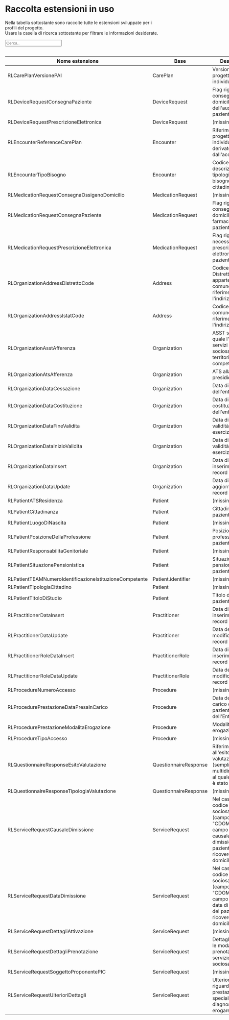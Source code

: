 <html>
  <head>
    <script src="https://ajax.googleapis.com/ajax/libs/jquery/3.6.0/jquery.min.js"></script>
    <script>
      $(document).ready(function () {
        $("#myInput").on("keyup", function () {
          var value = $(this).val().toLowerCase();
          $("#myTable tr").filter(function () {
            $(this).toggle($(this).text().toLowerCase().indexOf(value) > -1);
          });
        });
      });
    </script>
  </head>
  <body>
    <h1>Raccolta estensioni in uso</h1>
    <div>
      <p>
        Nella tabella sottostante sono raccolte tutte le estensioni sviluppate
        per i profili del progetto.
        <br />
        Usare la casella di ricerca sottostante per filtrare le informazioni
        desiderate.
      </p>
      <input id="myInput" type="text" placeholder="Cerca.." />
    </div>
    <br />
    <table style="width: fit-content">
      <thead>
        <tr>
          <th>Nome estensione</th>
          <th>Base</th>
          <th>Descrizione</th>
          <th>Link simplifier</th>
        </tr>
      </thead>
      <tbody id="myTable">
        <tr>
          <td>RLCarePlanVersionePAI</td>
          <td>CarePlan</td>
          <td>Versione del progetto individuale</td>
          <td>{{link:https://fhir.siss.regione.lombardia.it/StructureDefinition/RLCarePlanVersionePAI}}</td>
        </tr>
        <tr>
          <td>RLDeviceRequestConsegnaPaziente</td>
          <td>DeviceRequest</td>
          <td>Flag riguardo la consegna a domicilio dell'ausilio al paziente</td>
          <td>{{link:https://fhir.siss.regione.lombardia.it/StructureDefinition/RLDeviceRequestConsegnaPaziente}}</td>
        </tr>
        <tr>
          <td>RLDeviceRequestPrescrizioneElettronica</td>
          <td>DeviceRequest</td>
          <td>(missing)</td>
          <td>{{link:https://fhir.siss.regione.lombardia.it/StructureDefinition/RLDeviceRequestPrescrizioneElettronica}}</td>
        </tr>
        <tr>
          <td>RLEncounterReferenceCarePlan</td>
          <td>Encounter</td>
          <td>Riferimento al progetto individuale derivato dall'accesso</td>
          <td>{{link:https://fhir.siss.regione.lombardia.it/StructureDefinition/RLEncounterReferenceCarePlan}}</td>
        </tr>
        <tr>
          <td>RLEncounterTipoBisogno</td>
          <td>Encounter</td>
          <td>Codice e descrizione della tipologia del bisogno rilevata al cittadino</td>
          <td>{{link:https://fhir.siss.regione.lombardia.it/StructureDefinition/RLEncounterTipoBisogno}}</td>
        </tr>
        <tr>
          <td>RLMedicationRequestConsegnaOssigenoDomicilio</td>
          <td>MedicationRequest</td>
          <td>(missing)</td>
          <td>{{link:https://fhir.siss.regione.lombardia.it/StructureDefinition/RLMedicationRequestConsegnaOssigenoDomicilio}}</td>
        </tr>
        <tr>
          <td>RLMedicationRequestConsegnaPaziente</td>
          <td>MedicationRequest</td>
          <td>Flag riguardo la consegna a domicilio del farmaco al paziente</td>
          <td>{{link:https://fhir.siss.regione.lombardia.it/StructureDefinition/RLMedicationRequestConsegnaPaziente}}</td>
        </tr>
        <tr>
          <td>RLMedicationRequestPrescrizioneElettronica</td>
          <td>MedicationRequest</td>
          <td>Flag riguardo la necessità di una prescrizione elettronica per il paziente</td>
          <td>{{link:https://fhir.siss.regione.lombardia.it/StructureDefinition/RLMedicationRequestPrescrizioneElettronica}}</td>
        </tr>
        <tr>
          <td>RLOrganizationAddressDistrettoCode</td>
          <td>Address</td>
          <td>Codice del Distretto di appartenenza del comune a cui fa riferimento l'indirizzo</td>
          <td>{{link:https://fhir.siss.regione.lombardia.it/StructureDefinition/RLOrganizationAddressDistrettoCode}}</td>
        </tr>
        <tr>
          <td>RLOrganizationAddressIstatCode</td>
          <td>Address</td>
          <td>Codice ISTAT del comune a cui fa riferimento l'indirizzo</td>
          <td>{{link:https://fhir.siss.regione.lombardia.it/StructureDefinition/RLOrganizationAddressIstatCode}}</td>
        </tr>
        <tr>
          <td>RLOrganizationAsstAfferenza</td>
          <td>Organization</td>
          <td>ASST sotto la quale l'ente eroga servizi sociosanitari sul territorio di competenza</td>
          <td>{{link:https://fhir.siss.regione.lombardia.it/StructureDefinition/RLOrganizationAsstAfferenza}}</td>
        </tr>
        <tr>
          <td>RLOrganizationAtsAfferenza</td>
          <td>Organization</td>
          <td>ATS alla quale il presidio afferisce</td>
          <td>{{link:https://fhir.siss.regione.lombardia.it/StructureDefinition/RLOrganizationAtsAfferenza}}</td>
        </tr>
        <tr>
          <td>RLOrganizationDataCessazione</td>
          <td>Organization</td>
          <td>Data di cessazione dell'ente</td>
          <td>{{link:https://fhir.siss.regione.lombardia.it/StructureDefinition/RLOrganizationDataCessazione}}</td>
        </tr>
        <tr>
          <td>RLOrganizationDataCostituzione</td>
          <td>Organization</td>
          <td>Data di costituzione dell'ente</td>
          <td>{{link:https://fhir.siss.regione.lombardia.it/StructureDefinition/RLOrganizationDataCostituzione}}</td>
        </tr>
        <tr>
          <td>RLOrganizationDataFineValidita</td>
          <td>Organization</td>
          <td>Data di fine della validità di esercizio dell'ente</td>
          <td>{{link:https://fhir.siss.regione.lombardia.it/StructureDefinition/RLOrganizationDataFineValidita}}</td>
        </tr>
        <tr>
          <td>RLOrganizationDataInizioValidita</td>
          <td>Organization</td>
          <td>Data di inizio della validità di esercizio dell'ente</td>
          <td>{{link:https://fhir.siss.regione.lombardia.it/StructureDefinition/RLOrganizationDataInizioValidita}}</td>
        </tr>
        <tr>
          <td>RLOrganizationDataInsert</td>
          <td>Organization</td>
          <td>Data di inserimento del record</td>
          <td>{{link:https://fhir.siss.regione.lombardia.it/StructureDefinition/RLOrganizationDataInsert}}</td>
        </tr>
        <tr>
          <td>RLOrganizationDataUpdate</td>
          <td>Organization</td>
          <td>Data di aggiornamento del record</td>
          <td>{{link:https://fhir.siss.regione.lombardia.it/StructureDefinition/RLOrganizationDataUpdate}}</td>
        </tr>
        <tr>
          <td>RLPatientATSResidenza</td>
          <td>Patient</td>
          <td>(missing)</td>
          <td>{{link:https://fhir.siss.regione.lombardia.it/StructureDefinition/RLPatientATSResidenza}}</td>
        </tr>
        <tr>
          <td>RLPatientCittadinanza</td>
          <td>Patient</td>
          <td>Cittadinanza del paziente</td>
          <td>{{link:https://fhir.siss.regione.lombardia.it/StructureDefinition/RLPatientCittadinanza}}</td>
        </tr>
        <tr>
          <td>RLPatientLuogoDiNascita</td>
          <td>Patient</td>
          <td>(missing)</td>
          <td>{{link:https://fhir.siss.regione.lombardia.it/StructureDefinition/RLPatientLuogoDiNascita}}</td>
        </tr>
        <tr>
          <td>RLPatientPosizioneDellaProfessione</td>
          <td>Patient</td>
          <td>Posizione della professione del paziente</td>
          <td>{{link:https://fhir.siss.regione.lombardia.it/StructureDefinition/RLPatientPosizioneDellaProfessione}}</td>
        </tr>
        <tr>
          <td>RLPatientResponsabilitaGenitoriale</td>
          <td>Patient</td>
          <td>(missing)</td>
          <td>{{link:https://fhir.siss.regione.lombardia.it/StructureDefinition/RLPatientResponsabilitaGenitoriale}}</td>
        </tr>
        <tr>
          <td>RLPatientSituazionePensionistica</td>
          <td>Patient</td>
          <td>Situazione pensionistica del paziente</td>
          <td>{{link:https://fhir.siss.regione.lombardia.it/StructureDefinition/RLPatientSituazionePensionistica}}</td>
        </tr>
        <tr>
          <td>RLPatientTEAMNumeroIdentificazioneIstituzioneCompetente</td>
          <td>Patient.identifier</td>
          <td>(missing)</td>
          <td>{{link:https://fhir.siss.regione.lombardia.it/StructureDefinition/RLPatientTEAMNumeroIdentificazioneIstituzioneCompetente}}</td>
        </tr>
        <tr>
          <td>RLPatientTipologiaCittadino</td>
          <td>Patient</td>
          <td>(missing)</td>
          <td>{{link:https://fhir.siss.regione.lombardia.it/StructureDefinition/RLPatientTipologiaCittadino}}</td>
        </tr>
        <tr>
          <td>RLPatientTitoloDiStudio</td>
          <td>Patient</td>
          <td>Titolo di studio del paziente</td>
          <td>{{link:https://fhir.siss.regione.lombardia.it/StructureDefinition/RLPatientTitoloDiStudio}}</td>
        </tr>
        <tr>
          <td>RLPractitionerDataInsert</td>
          <td>Practitioner</td>
          <td>Data di inserimento del record</td>
          <td>{{link:https://fhir.siss.regione.lombardia.it/StructureDefinition/RLPractitionerDataInsert}}</td>
        </tr>
        <tr>
          <td>RLPractitionerDataUpdate</td>
          <td>Practitioner</td>
          <td>Data dell'ultima modifica del record</td>
          <td>{{link:https://fhir.siss.regione.lombardia.it/StructureDefinition/RLPractitionerDataUpdate}}</td>
        </tr>
        <tr>
          <td>RLPractitionerRoleDataInsert</td>
          <td>PractitionerRole</td>
          <td>Data di inserimento del record</td>
          <td>{{link:https://fhir.siss.regione.lombardia.it/StructureDefinition/RLPractitionerRoleDataInsert}}</td>
        </tr>
        <tr>
          <td>RLPractitionerRoleDataUpdate</td>
          <td>PractitionerRole</td>
          <td>Data dell'ultima modifica del record</td>
          <td>{{link:https://fhir.siss.regione.lombardia.it/StructureDefinition/RLPractitionerRoleDataUpdate}}</td>
        </tr>
        <tr>
          <td>RLProcedureNumeroAccesso</td>
          <td>Procedure</td>
          <td>(missing)</td>
          <td>{{link:https://fhir.siss.regione.lombardia.it/StructureDefinition/RLProcedureNumeroAccesso}}</td>
        </tr>
        <tr>
          <td>RLProcedurePrestazioneDataPresaInCarico</td>
          <td>Procedure</td>
          <td>Data della presa in carico del paziente da parte dell'Ente Erogatore</td>
          <td>{{link:https://fhir.siss.regione.lombardia.it/StructureDefinition/RLProcedureDataPresaInCarico}}</td>
        </tr>
        <tr>
          <td>RLProcedurePrestazioneModalitaErogazione</td>
          <td>Procedure</td>
          <td>Modalità di erogazione</td>
          <td>{{link:https://fhir.siss.regione.lombardia.it/StructureDefinition/RLProcedureModalitaErogazione}}</td>
        </tr>
        <tr>
          <td>RLProcedureTipoAccesso</td>
          <td>Procedure</td>
          <td>(missing)</td>
          <td>{{link:https://fhir.siss.regione.lombardia.it/StructureDefinition/RLProcedureTipoAccesso}}</td>
        </tr>
        <tr>
          <td>RLQuestionnaireResponseEsitoValutazione</td>
          <td>QuestionnaireResponse</td>
          <td>Riferimento all'esito della valutazione (semplice o multidimensionale) al quale il paziente è stato sottoposto</td>
          <td>{{link:https://fhir.siss.regione.lombardia.it/StructureDefinition/RLQuestionnaireResponseEsitoValutazione}}</td>
        </tr>
        <tr>
          <td>RLQuestionnaireResponseTipologiaValutazione</td>
          <td>QuestionnaireResponse</td>
          <td>(missing)</td>
          <td>{{link:https://fhir.siss.regione.lombardia.it/StructureDefinition/RLQuestionnaireResponseTipologiaValutazione}}</td>
        </tr>
        <tr>
          <td>RLServiceRequestCausaleDimissione</td>
          <td>ServiceRequest</td>
          <td>Nel caso in cui il codice del servizio sociosanitario (campo code) sia "CDOM" questo campo contiene la causale di dimissione del paziente dal ricovero domiciliare</td>
          <td>{{link:https://fhir.siss.regione.lombardia.it/StructureDefinition/RLServiceRequestCausaleDimissione}}</td>
        </tr>
        <tr>
          <td>RLServiceRequestDataDimissione</td>
          <td>ServiceRequest</td>
          <td>Nel caso in cui il codice del servizio sociosanitario (campo code) sia "CDOM" questo campo contiene la data di dimissione del paziente dal ricovero domiciliare</td>
          <td>{{link:https://fhir.siss.regione.lombardia.it/StructureDefinition/RLServiceRequestDataDimissione}}</td>
        </tr>
        <tr>
          <td>RLServiceRequestDettagliAttivazione</td>
          <td>ServiceRequest</td>
          <td>(missing)</td>
          <td>{{link:https://fhir.siss.regione.lombardia.it/StructureDefinition/RLServiceRequestDettagliAttivazione}}</td>
        </tr>
        <tr>
          <td>RLServiceRequestDettagliPrenotazione</td>
          <td>ServiceRequest</td>
          <td>Dettagli riguardo le modalità di prenotazione del servizio sociosanitario</td>
          <td>{{link:https://fhir.siss.regione.lombardia.it/StructureDefinition/RLServiceRequestDettagliPrenotazione}}</td>
        </tr>
        <tr>
          <td>RLServiceRequestSoggettoProponentePIC</td>
          <td>ServiceRequest</td>
          <td>(missing)</td>
          <td>{{link:https://fhir.siss.regione.lombardia.it/StructureDefinition/RLServiceRequestSoggettoProponentePIC}}</td>
        </tr>
        <tr>
          <td>RLServiceRequestUlterioriDettagli</td>
          <td>ServiceRequest</td>
          <td>Ulteriori dettagli riguardo la prestazione specialistica e/o diagnostica da erogare</td>
          <td>{{link:https://fhir.siss.regione.lombardia.it/StructureDefinition/RLServiceRequestUlterioriDettagli}}</td>
        </tr>
      </tbody>
      </table>
  </body>
</html>
